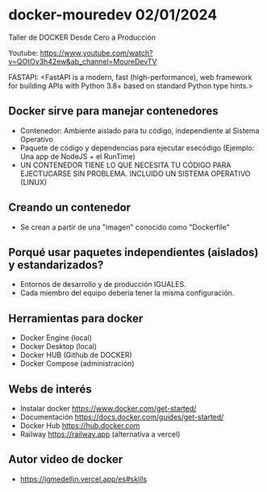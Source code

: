 # docker-mouredev 02/01/2024

Taller de DOCKER Desde Cero a Producción

Youtube: <https://www.youtube.com/watch?v=QOtOv3h42ew&ab_channel=MoureDevTV>

FASTAPI: <FastAPI is a modern, fast (high-performance), web framework for building APIs with Python 3.8+ based on standard Python type hints.>

## Docker sirve para manejar contenedores

- Contenedor: Ambiente aislado para tu código, independiente al Sistema Operativo
- Paquete de código y dependencias para ejecutar esecódigo (Ejemplo: Una app de NodeJS + el RunTime)
- UN CONTENEDOR TIENE LO QUE NECESITA TU CÓDIGO PARA EJECTUCARSE SIN PROBLEMA. INCLUIDO UN SISTEMA OPERATIVO (LINUX)

## Creando un contenedor

- Se crean a partir de una "imagen" conocido como "Dockerfile"

## Porqué usar paquetes independientes (aislados) y estandarizados?

- Entornos de desarrollo y de producción IGUALES.
- Cada miembro del equipo debería tener la misma configuración.

## Herramientas para docker

- Docker Engine (local)
- Docker Desktop (local)
- Docker HUB (Github de DOCKER)
- Docker Compose (administración)

## Webs de interés

- Instalar docker <https://www.docker.com/get-started/>
- Documentación <https://docs.docker.com/guides/get-started/>
- Docker Hub <https://hub.docker.com>
- Railway <https://railway.app> (alternativa a vercel)

## Autor video de docker

- <https://jgmedellin.vercel.app/es#skills>

